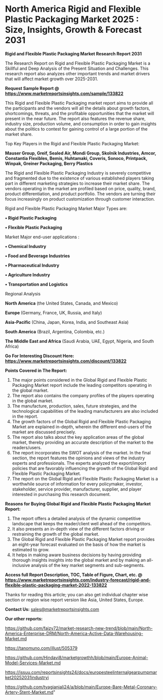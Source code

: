 # North America Rigid and Flexible Plastic Packaging Market 2025 : Size, Insights, Growth & Forecast 2031

<strong>Rigid and Flexible Plastic Packaging Market Research Report 2031</strong>

The Research Report on Rigid and Flexible Plastic Packaging Market is a Skillful and Deep Analysis of the Present Situation and Challenges. This research report also analyzes other important trends and market drivers that will affect market growth over 2025-2031.

<strong>Request Sample Report @ <a href=https://www.marketreportsinsights.com/sample/133822>https://www.marketreportsinsights.com/sample/133822</a></strong>

This Rigid and Flexible Plastic Packaging market report aims to provide all the participants and the vendors will all the details about growth factors, shortcomings, threats, and the profitable opportunities that the market will present in the near future. The report also features the revenue share, industry size, production volume, and consumption in order to gain insights about the politics to contest for gaining control of a large portion of the market share.

Top Key Players in the Rigid and Flexible Plastic Packaging Market:

<strong>Mauser Group, Greif, Sealed Air, Mondi Group, Skolnik Industries, Amcor, Constantia Flexibles, Bemis, Huhtamaki, Coveris, Sonoco, Printpack, Winpak, Greiner Packaging, Berry Plastics</strong>

The Rigid and Flexible Plastic Packaging Industry is severely competitive and fragmented due to the existence of various established players taking part in different marketing strategies to increase their market share. The vendors operating in the market are profiled based on price, quality, brand, product differentiation, and product portfolio. The vendors are turning their focus increasingly on product customization through customer interaction.

Rigid and Flexible Plastic Packaging Market Major Types are:

<strong>• Rigid Plastic Packaging

• Flexible Plastic Packaging</strong>

Market Major end-user applications :

<strong>• Chemical Industry

• Food and Beverage Industries

• Pharmaceutical Industry

• Agriculture Industry

• Transportation and Logistics</strong>

Regional Analysis

</u><strong><b>North America</b></strong> (the United States, Canada, and Mexico)

<strong><b>Europe </b></strong>(Germany, France, UK, Russia, and Italy)

<strong><b>Asia-Pacific</b></strong> (China, Japan, Korea, India, and Southeast Asia)

<strong><b>South America</b></strong> (Brazil, Argentina, Colombia, etc.)

<strong><b>The Middle East and Africa</b></strong> (Saudi Arabia, UAE, Egypt, Nigeria, and South Africa)

<strong>Go For Interesting Discount Here: <a href=https://www.marketreportsinsights.com/discount/133822>https://www.marketreportsinsights.com/discount/133822</a></strong>

<strong>Points Covered in The Report:</strong>
<ol>
  <li>The major points considered in the Global Rigid and Flexible Plastic Packaging Market report include the leading competitors operating in the global market.</li>
  <li>The report also contains the company profiles of the players operating in the global market.</li>
  <li>The manufacture, production, sales, future strategies, and the technological capabilities of the leading manufacturers are also included in the report.</li>
  <li>The growth factors of the Global Rigid and Flexible Plastic Packaging Market are explained in-depth, wherein the different end-users of the market are discussed precisely.</li>
  <li>The report also talks about the key application areas of the global market, thereby providing an accurate description of the market to the readers/users.</li>
  <li>The report incorporates the SWOT analysis of the market. In the final section, the report features the opinions and views of the industry experts and professionals. The experts analyzed the export/import policies that are favorably influencing the growth of the Global Rigid and Flexible Plastic Packaging Market.</li>
  <li>The report on the Global Rigid and Flexible Plastic Packaging Market is a worthwhile source of information for every policymaker, investor, stakeholder, service provider, manufacturer, supplier, and player interested in purchasing this research document.</li>
</ol>
<strong>Reasons for Buying Global Rigid and Flexible Plastic Packaging Market Report:</strong>

<ol>
  <li>The report offers a detailed analysis of the dynamic competitive landscape that keeps the reader/client well ahead of the competitors.</li>
  <li>It also presents an in-depth view of the different factors driving or restraining the growth of the global market.</li>
  <li>The Global Rigid and Flexible Plastic Packaging Market report provides an eight-year forecast evaluated on the basis of how the market is estimated to grow.</li>
  <li>It helps in making aware business decisions by having providing thorough insights insights into the global market and by making an all-inclusive analysis of the key market segments and sub-segments.</li>
</ol>
<strong>Access full Report Description, TOC, Table of Figure, Chart, etc. @ <a href=https://www.marketreportsinsights.com/industry-forecast/rigid-and-flexible-plastic-packaging-market-2022-133822>https://www.marketreportsinsights.com/industry-forecast/rigid-and-flexible-plastic-packaging-market-2022-133822</a></strong>


Thanks for reading this article; you can also get individual chapter wise section or region wise report version like Asia, United States, Europe.

<strong>Contact Us:</strong>
sales@marketreportsinsights.com

<strong>Our other reports:</strong>

<a href=https://github.com/faizy72/market-research-new-trend/blob/main/North-America-Enterprise-DRM/North-America-Active-Data-Warehousing-Market.md>https://github.com/faizy72/market-research-new-trend/blob/main/North-America-Enterprise-DRM/North-America-Active-Data-Warehousing-Market.md</a>

<a href=https://tanomuno.com/illust/505379>https://tanomuno.com/illust/505379</a>

<a href=https://github.com/Hindavi8/marketgrowthh/blob/main/Europe-Animal-Model-Services-Market.md>https://github.com/Hindavi8/marketgrowthh/blob/main/Europe-Animal-Model-Services-Market.md</a>

<a href=https://issuu.com/reportsinsights24/docs/europesteelinternalgearpumpmarket20252031industryi>https://issuu.com/reportsinsights24/docs/europesteelinternalgearpumpmarket20252031industryi</a>

<a href=https://github.com/tyagianjali24/a/blob/main/Europe-Bare-Metal-Coronary-Artery-Stent-Market.md>https://github.com/tyagianjali24/a/blob/main/Europe-Bare-Metal-Coronary-Artery-Stent-Market.md</a>"
